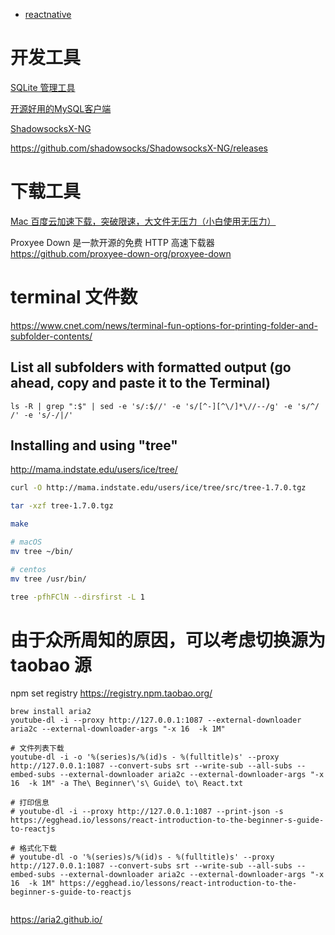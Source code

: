 * [reactnative](reactnative.md)

# 开发工具

[SQLite 管理工具](http://sqlitebrowser.org/)

[开源好用的MySQL客户端](http://www.sequelpro.com/download)

[ShadowsocksX-NG](https://github.com/shadowsocks/ShadowsocksX-NG)

https://github.com/shadowsocks/ShadowsocksX-NG/releases


# 下载工具

[Mac 百度云加速下载，突破限速，大文件无压力（小白使用无压力）](http://xclient.info/a/6b6c46df-3e4f-1b17-ae30-0c8b49df92cc.html?t=b67bb3cceeb4abb131135f33e92b6ed191d10c17)

Proxyee Down 是一款开源的免费 HTTP 高速下载器
https://github.com/proxyee-down-org/proxyee-down


# terminal 文件数

https://www.cnet.com/news/terminal-fun-options-for-printing-folder-and-subfolder-contents/

## List all subfolders with formatted output (go ahead, copy and paste it to the Terminal)

```
ls -R | grep ":$" | sed -e 's/:$//' -e 's/[^-][^\/]*\//--/g' -e 's/^/ /' -e 's/-/|/'
```

## Installing and using "tree"


http://mama.indstate.edu/users/ice/tree/

```bash
curl -O http://mama.indstate.edu/users/ice/tree/src/tree-1.7.0.tgz

tar -xzf tree-1.7.0.tgz

make

# macOS
mv tree ~/bin/

# centos
mv tree /usr/bin/

tree -pfhFClN --dirsfirst -L 1
```


# 由于众所周知的原因，可以考虑切换源为 taobao 源
npm set registry https://registry.npm.taobao.org/

```shell
brew install aria2
youtube-dl -i --proxy http://127.0.0.1:1087 --external-downloader aria2c --external-downloader-args "-x 16  -k 1M"

# 文件列表下载
youtube-dl -i -o '%(series)s/%(id)s - %(fulltitle)s' --proxy http://127.0.0.1:1087 --convert-subs srt --write-sub --all-subs --embed-subs --external-downloader aria2c --external-downloader-args "-x 16  -k 1M" -a The\ Beginner\'s\ Guide\ to\ React.txt

# 打印信息
# youtube-dl -i --proxy http://127.0.0.1:1087 --print-json -s https://egghead.io/lessons/react-introduction-to-the-beginner-s-guide-to-reactjs

# 格式化下载
# youtube-dl -o '%(series)s/%(id)s - %(fulltitle)s' --proxy http://127.0.0.1:1087 --convert-subs srt --write-sub --all-subs --embed-subs --external-downloader aria2c --external-downloader-args "-x 16  -k 1M" https://egghead.io/lessons/react-introduction-to-the-beginner-s-guide-to-reactjs


```

https://aria2.github.io/


